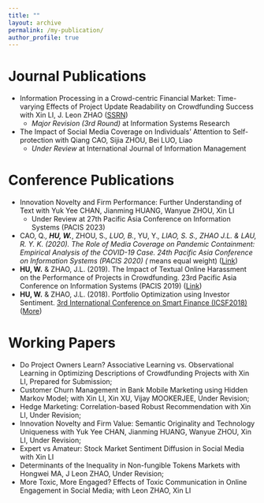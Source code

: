 ```yaml
---
title: ""
layout: archive
permalink: /my-publication/
author_profile: true
---
```


# Journal Publications

- Information Processing in a Crowd-centric Financial Market: Time-varying Effects of Project Update Readability on Crowdfunding Success with Xin LI, J. Leon ZHAO ([SSRN](https://papers.ssrn.com/sol3/papers.cfm?abstract_id=3925150))
  - *Major Revision (3rd Round)* at Information Systems Research 
- The Impact of Social Media Coverage on Individuals’ Attention to Self-protection with Qiang CAO, Sijia ZHOU, Bei LUO, Liao
  - *Under Review* at International Journal of Information Management 

# Conference Publications

- Innovation Novelty and Firm Performance: Further Understanding of Text with Yuk Yee CHAN, Jianming HUANG, Wanyue ZHOU, Xin LI
  - Under Review at 27th Pacific Asia Conference on Information Systems (PACIS 2023)
- CAO, Q.*, **HU, W.***, ZHOU, S.*, LUO, B.*, YU, Y.*, LIAO, S. S., ZHAO J.L. & LAU, R. Y. K. (2020). The Role of Media Coverage on Pandemic Containment: Empirical Analysis of the COVID-19 Case. 24th Pacific Asia Conference on Information Systems (PACIS 2020) (* means equal weight) ([Link](https://aisel.aisnet.org/pacis2020/162/))
- **HU, W.** & ZHAO, J.L. (2019). The Impact of Textual Online Harassment on the Performance of Projects in Crowdfunding. 23rd Pacific Asia Conference on Information Systems (PACIS 2019) ([Link](https://aisel.aisnet.org/pacis2019/156/))
- **HU, W.** & ZHAO, J.L. (2018). Portfolio Optimization using Investor Sentiment. [3rd International Conference on Smart Finance (ICSF2018)](http://epic.is.cityu.edu.hk/ICSF18/) ([More](/publichation/2018-ICSF))

# Working Papers

- Do Project Owners Learn? Associative Learning vs. Observational Learning in Optimizing Descriptions of Crowdfunding Projects with Xin LI, Prepared for Submission;
- Customer Churn Management in Bank Mobile Marketing using Hidden Markov Model; with Xin LI, Xin XU, Vijay MOOKERJEE, Under Revision;
- Hedge Marketing: Correlation-based Robust Recommendation with Xin LI, Under Revision;
- Innovation Novelty and Firm Value: Semantic Originality and Technology Uniqueness with Yuk Yee CHAN, Jianming HUANG, Wanyue ZHOU, Xin LI, Under Revision;
- Expert vs Amateur: Stock Market Sentiment Diffusion in Social Media with Xin LI
- Determinants of the Inequality in Non-fungible Tokens Markets with Hongwei MA, J Leon ZHAO, Under Revision;
- More Toxic, More Engaged? Effects of Toxic Communication in Online Engagement in Social Media; with Leon ZHAO, Xin LI
